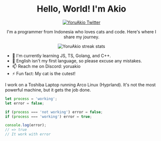 <div align="center">
  <h1>Hello, World! I'm Akio</h1>
  <a href="https://twitter.com/YoruAkio">
    <img alt="YoruAkio Twitter" src="https://img.shields.io/badge/Twitter-1DA1F2?style=for-the-badge&logo=twitter&logoColor=white" />
  </a>
  <p>I'm a programmer from Indonesia who loves cats and code. Here's where I share my journey.</p>
  
  <img alt="YoruAkio streak stats" src="https://github-readme-streak-stats.herokuapp.com/?user=YoruAkio" />
</div>

-   🌱 I'm currently learning JS, TS, Golang, and C++.
-   💬 English isn't my first language, so please excuse any mistakes.
-   📫 Reach me on Discord: yoruakio
-   ⚡ Fun fact: My cat is the cutest!

I work on a Toshiba Laptop running Arco Linux (Hyprland). It's not the most powerful machine, but it gets the job done.

```javascript
let process = 'working';
let error = false;

if (process === 'not working') error = false;
if (process === 'working') error = true;

console.log(error);
// => true
// It work with error
```
